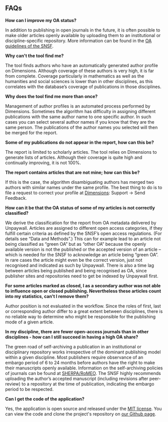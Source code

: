 ## FAQs

__How can I improve my OA status?__

In addition to publishing in open journals in the future, it is often possible to make older articles openly available by uploading them to an institutional or discipline-specific repository. More information can be found in the [OA guidelines of the SNSF](https://oa100.snf.ch/en/funding/guidelines/).

__Why can't the tool find me?__

The tool finds authors who have an automatically generated author profile on Dimensions. Although coverage of these authors is very high, it is far from complete. Coverage particularly in mathematics as well as the humanities and social sciences is lower than in other disciplines, as this correlates with the database’s coverage of publications in those disciplines.

__Why does the tool find me more than once?__

Management of author profiles is an automated process performed by Dimensions. Sometimes the algorithm has difficulty in assigning different publications with the same author name to one specific author. In such cases you can select several author names if you know that they are the same person. The publications of the author names you selected will then be merged for the report.

__Some of my publications do not appear in the report, how can this be?__

The report is limited to scholarly articles. The tool relies on Dimensions to generate lists of articles. Although their coverage is quite high and continually improving, it is not 100%.

__The report contains articles that are not mine; how can this be?__

If this is the case, the algorithm disambiguating authors has merged two authors with similar names under the same profile. The best thing to do is to file a request to correct your profile at [Dimensions](https://app.dimensions.ai/discover/publication): Support -> Send Feedback.

__How can it be that the OA status of some of my articles is not correctly classified?__

We derive the classification for the report from OA metadata delivered by Unpaywall. Articles are assigned to different open access categories, if they fulfill certain criteria as defined by the SNSF’s open access regulations. (For details see “Data and Methods”.) This can for example lead to an article not being classified as “green OA” but as “other OA” because the openly available version is not the published or the accepted version of an article – which is needed for the SNSF to acknowledge an article being “green OA”. In rare cases the article might even be the correct version, just not recognised and indicated as such by Unpaywall. There is also a time lag between articles being published and being recognised as OA, since publisher sites and repositories need to get be indexed by Unpaywall first.

__For some articles marked as closed, I as a secondary author was not able to influence open or closed publishing. Nevertheless these articles count into my statistics, can't I remove them?__

Author position is not evaluated in the workflow. Since the roles of first, last or corresponding author differ to a great extent between disciplines, there is no reliable way to determine who might be responsible for the publishing mode of a given article.

__In my discipline, there are fewer open-access journals than in other disciplines - how can I still succeed in having a high OA share?__

The green road of self-archiving a publication in an institutional or disciplinary repository works irrespective of the dominant publishing model within a given discipline. Most publishers require observance of an embargo period of 6 to 24 months before authors have the right to make their manuscripts openly available. Information on the self-archiving policies of journals can be found at [SHERPA/RoMEO](https://v2.sherpa.ac.uk/romeo/). The SNSF highly recommends uploading the author’s accepted manuscript (including revisions after peer-review) to a repository at the time of publication, indicating the embargo period to be respected.

__Can I get the code of the application?__

Yes, the application is open source and released under the [MIT license](https://opensource.org/licenses/MIT). You can view the code and clone the project's repository on [our Github page](https://github.com/snsf-data/snsf-open-access-check).